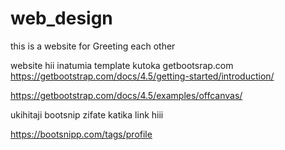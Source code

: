 # web_design
this is a website for Greeting each other

website hii inatumia template kutoka getbootsrap.com
https://getbootstrap.com/docs/4.5/getting-started/introduction/

https://getbootstrap.com/docs/4.5/examples/offcanvas/


ukihitaji bootsnip zifate katika link hiii

https://bootsnipp.com/tags/profile


